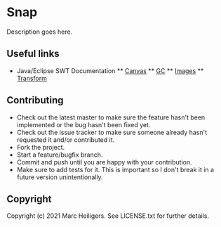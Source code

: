 # Snap

Description goes here.

## Useful links

* Java/Eclipse SWT Documentation
** [Canvas](https://help.eclipse.org/2020-12/index.jsp?topic=/org.eclipse.platform.doc.isv/reference/api/org/eclipse/swt/widgets/Canvas.html)
** [GC](https://www.eclipse.org/articles/Article-SWT-graphics/SWT_graphics.html)
** [Images](https://www.eclipse.org/articles/Article-SWT-images/graphics-resources.html)
** [Transform](http://download.eclipse.org/rt/rap/doc/3.1/guide/reference/api/org/eclipse/swt/graphics/Transform.html)

## Contributing

* Check out the latest master to make sure the feature hasn't been
    implemented or the bug hasn't been fixed yet.
* Check out the issue tracker to make sure someone already hasn't
    requested it and/or contributed it.
* Fork the project.
* Start a feature/bugfix branch.
* Commit and push until you are happy with your contribution.
* Make sure to add tests for it. This is important so I don't break it
    in a future version unintentionally.


## Copyright

Copyright (c) 2021 Marc Heiligers. See LICENSE.txt for further details.
